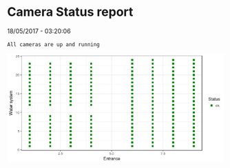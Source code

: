 Camera Status report
================
18/05/2017 - 03:20:06

    All cameras are up and running

![](camreport_files/figure-markdown_github/unnamed-chunk-2-1.png)
